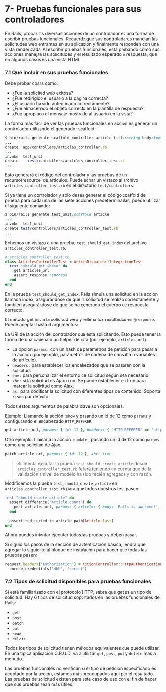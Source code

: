 # 7- Pruebas funcionales para sus controladores

En Rails, probar las diversas acciones de un controlador es una forma de escribir pruebas funcionales. Recuerde que sus controladores manejan las solicitudes web entrantes en su aplicación y finalmente responden con una vista renderizada. Al escribir pruebas funcionales, está probando cómo sus acciones manejan las solicitudes y el resultado esperado o respuesta, que en algunos casos es una vista HTML.

### 7.1 Qué incluir en sus pruebas funcionales

Debe probar cosas como:

* ¿Fue la solicitud web exitosa?
* ¿Fue redirigido el usuario a la página correcta?
* ¿El usuario ha sido autenticado correctamente?
* ¿Fue almacenado el objeto correcto en la plantilla de respuesta?
* ¿Fue apropiado el mensaje mostrado al usuario en la vista?

La forma más fácil de ver las pruebas funcionales en acción es generar un controlador utilizando el generador scaffold:

```ruby
$ bin/rails generate scaffold_controller article title:string body:text
...
create  app/controllers/articles_controller.rb
...
invoke  test_unit
create    test/controllers/articles_controller_test.rb
...
```

Esto generará el código del controlador y las pruebas de un recurso\(resource\) de artículos. Puede echar un vistazo al archivo `articles_controller_test.rb` en el directorio `test/controllers`.

Si ya tiene un controlador y sólo desea generar el código scaffold de prueba para cada una de las siete acciones predeterminadas, puede utilizar el siguiente comando:

```ruby
$ bin/rails generate test_unit:scaffold article
...
invoke  test_unit
create test/controllers/articles_controller_test.rb
...
```

Echemos un vistazo a una prueba, `test_should_get_index` del archivo `articles_controller_test.rb`.

```ruby
# articles_controller_test.rb
class ArticlesControllerTest < ActionDispatch::IntegrationTest
  test "should get index" do
    get articles_url
    assert_response :success
  end
end
```

En la prueba `test_should_get_index`, Rails simula una solicitud en la acción llamada index, asegurándose de que la solicitud se realizó correctamente y también asegurándose de que se ha generado el cuerpo de respuesta correcto.

El método get inicia la solicitud web y rellena los resultados en `@response`. Puede aceptar hasta 6 argumentos:

La URI de la acción del controlador que está solicitando. Esto puede tener la forma de una cadena o un helper de ruta \(por ejemplo, `articles_url`\).

* La opcion `params:` con un hash de parámetros de petición para pasar a la acción \(por ejemplo, parámetros de cadena de consulta o variables de artículo\).
* `headers:` para establecer los encabezados que se pasarán con la solicitud.
* `env:` para personalizar el entorno de solicitud según sea necesario.
* `xhr:` si la solicitud es Ajax o no. Se puede establecer en true para marcar la solicitud como Ajax.
* `as:` para codificar la solicitud con diferentes tipos de contenido. Soporta `:json` por defecto.

Todos estos argumentos de palabra clave son opcionales.

Ejemplo: Llamando la acción :`show` y pasando un id de 12 como `params` y configurando el encabezado `HTTP_REFERER`:

```ruby
get article_url, params: { id: 12 }, headers: { "HTTP_REFERER" => "http://example.com/home" }
```

Otro ejemplo: Llamar a la acción `:update` , pasando un id de 12 como `params` como una solicitud de Ajax.

```ruby
patch article_url, params: { id: 12 }, xhr: true
```

> Si intenta ejecutar la prueba `test_should_create_article` desde `articles_controller_test.rb` fallará teniendo en cuenta que de la validación a nivel de modelo ha sido recién agregada y con razón.

Modificemos la prueba `test_should_create_article` en `articles_controller_test.rb` para que todos nuestros test pasen:

```ruby
test "should create article" do
  assert_difference('Article.count') do
    post articles_url, params: { article: { body: 'Rails is awesome!', title: 'Hello Rails' } }
  end
 
  assert_redirected_to article_path(Article.last)
end
```

Ahora puedes intentar ejecutar todas las pruebas y deben pasar.

Si siguió los pasos de la sección de autenticación básica, tendrá que agregar lo siguiente al bloque de instalación para hacer que todas las pruebas pasen:

```ruby
request.headers['Authorization'] = ActionController::HttpAuthentication::Basic.
  encode_credentials('dhh', 'secret')
```

### 7.2 Tipos de solicitud disponibles para pruebas funcionales

Si está familiarizado con el protocolo HTTP, sabrá que get es un tipo de solicitud. Hay 6 tipos de solicitud soportados en las pruebas funcionales de Rails:

* `get`
* `post`
* `patch`
* `put`
* `head`
* `delete`

Todos los tipos de solicitud tienen métodos equivalentes que puede utilizar. En una típica aplicación C.R.U.D.  va a utilizar `get`, `post`, `put` y `delete` más a menudo.

Las pruebas funcionales no verifican si el tipo de petición especificado es aceptado por la acción, estamos más preocupados aqui por el resultado. Las pruebas de solicitud existen para este caso de uso con el fin de hacer que sus pruebas sean más útiles.













